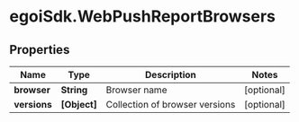 # egoiSdk.WebPushReportBrowsers

## Properties
Name | Type | Description | Notes
------------ | ------------- | ------------- | -------------
**browser** | **String** | Browser name | [optional] 
**versions** | **[Object]** | Collection of browser versions | [optional] 


